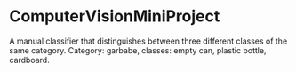 # ComputerVisionMiniProject
A manual classifier that distinguishes between three different classes of the same category. Category: garbabe, classes: empty can, plastic bottle, cardboard.
